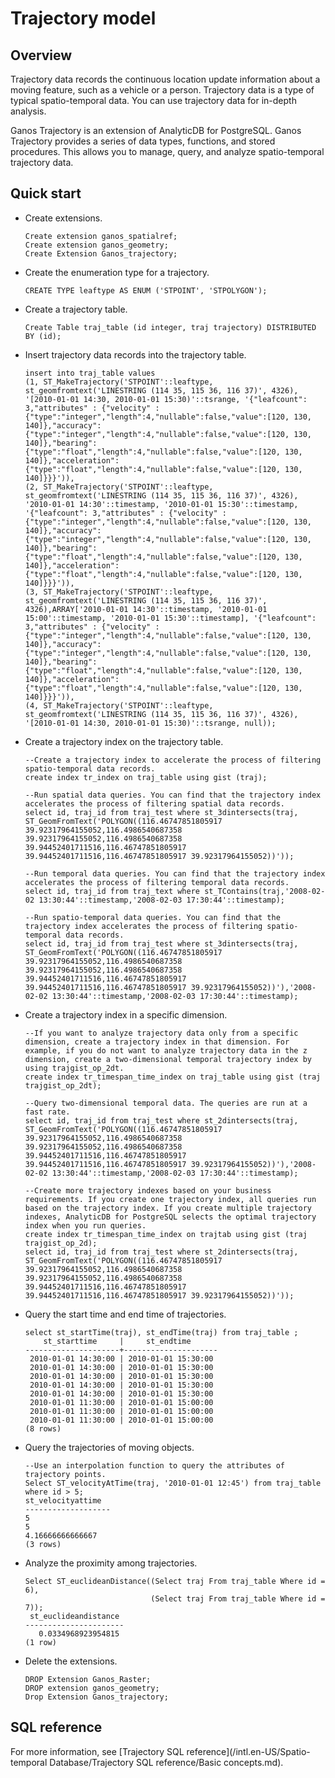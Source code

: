 # Trajectory model

## Overview

Trajectory data records the continuous location update information about a moving feature, such as a vehicle or a person. Trajectory data is a type of typical spatio-temporal data. You can use trajectory data for in-depth analysis.

Ganos Trajectory is an extension of AnalyticDB for PostgreSQL. Ganos Trajectory provides a series of data types, functions, and stored procedures. This allows you to manage, query, and analyze spatio-temporal trajectory data.

## Quick start

-   Create extensions.

    ```
    Create extension ganos_spatialref;
    Create extension ganos_geometry;
    Create Extension Ganos_trajectory;
    ```

-   Create the enumeration type for a trajectory.

    ```
    CREATE TYPE leaftype AS ENUM ('STPOINT', 'STPOLYGON');
    ```

-   Create a trajectory table.

    ```
    Create Table traj_table (id integer, traj trajectory) DISTRIBUTED BY (id);
    ```

-   Insert trajectory data records into the trajectory table.

    ```
    insert into traj_table values
    (1, ST_MakeTrajectory('STPOINT'::leaftype, st_geomfromtext('LINESTRING (114 35, 115 36, 116 37)', 4326), '[2010-01-01 14:30, 2010-01-01 15:30)'::tsrange, '{"leafcount": 3,"attributes" : {"velocity" : {"type":"integer","length":4,"nullable":false,"value":[120, 130, 140]},"accuracy":{"type":"integer","length":4,"nullable":false,"value":[120, 130, 140]},"bearing":{"type":"float","length":4,"nullable":false,"value":[120, 130, 140]},"acceleration":{"type":"float","length":4,"nullable":false,"value":[120, 130, 140]}}}')),
    (2, ST_MakeTrajectory('STPOINT'::leaftype, st_geomfromtext('LINESTRING (114 35, 115 36, 116 37)', 4326), '2010-01-01 14:30'::timestamp, '2010-01-01 15:30'::timestamp, '{"leafcount": 3,"attributes" : {"velocity" : {"type":"integer","length":4,"nullable":false,"value":[120, 130, 140]},"accuracy":{"type":"integer","length":4,"nullable":false,"value":[120, 130, 140]},"bearing":{"type":"float","length":4,"nullable":false,"value":[120, 130, 140]},"acceleration":{"type":"float","length":4,"nullable":false,"value":[120, 130, 140]}}}')),
    (3, ST_MakeTrajectory('STPOINT'::leaftype, st_geomfromtext('LINESTRING (114 35, 115 36, 116 37)', 4326),ARRAY['2010-01-01 14:30'::timestamp, '2010-01-01 15:00'::timestamp, '2010-01-01 15:30'::timestamp], '{"leafcount": 3,"attributes" : {"velocity" : {"type":"integer","length":4,"nullable":false,"value":[120, 130, 140]},"accuracy":{"type":"integer","length":4,"nullable":false,"value":[120, 130, 140]},"bearing":{"type":"float","length":4,"nullable":false,"value":[120, 130, 140]},"acceleration":{"type":"float","length":4,"nullable":false,"value":[120, 130, 140]}}}')),
    (4, ST_MakeTrajectory('STPOINT'::leaftype, st_geomfromtext('LINESTRING (114 35, 115 36, 116 37)', 4326), '[2010-01-01 14:30, 2010-01-01 15:30)'::tsrange, null));
    ```

-   Create a trajectory index on the trajectory table.

    ```
    --Create a trajectory index to accelerate the process of filtering spatio-temporal data records.
    create index tr_index on traj_table using gist (traj);
    
    --Run spatial data queries. You can find that the trajectory index accelerates the process of filtering spatial data records.
    select id, traj_id from traj_test where st_3dintersects(traj, ST_GeomFromText('POLYGON((116.46747851805917 39.92317964155052,116.4986540687358 39.92317964155052,116.4986540687358 39.94452401711516,116.46747851805917 39.94452401711516,116.46747851805917 39.92317964155052))'));
    
    --Run temporal data queries. You can find that the trajectory index accelerates the process of filtering temporal data records.
    select id, traj_id from traj_text where st_TContains(traj,'2008-02-02 13:30:44'::timestamp,'2008-02-03 17:30:44'::timestamp);
    
    --Run spatio-temporal data queries. You can find that the trajectory index accelerates the process of filtering spatio-temporal data records.
    select id, traj_id from traj_test where st_3dintersects(traj, ST_GeomFromText('POLYGON((116.46747851805917 39.92317964155052,116.4986540687358 39.92317964155052,116.4986540687358 39.94452401711516,116.46747851805917 39.94452401711516,116.46747851805917 39.92317964155052))'),'2008-02-02 13:30:44'::timestamp,'2008-02-03 17:30:44'::timestamp);
    ```

-   Create a trajectory index in a specific dimension.

    ```
    --If you want to analyze trajectory data only from a specific dimension, create a trajectory index in that dimension. For example, if you do not want to analyze trajectory data in the z dimension, create a two-dimensional temporal trajectory index by using trajgist_op_2dt.
    create index tr_timespan_time_index on traj_table using gist (traj trajgist_op_2dt);
    
    --Query two-dimensional temporal data. The queries are run at a fast rate.
    select id, traj_id from traj_test where st_2dintersects(traj, ST_GeomFromText('POLYGON((116.46747851805917 39.92317964155052,116.4986540687358 39.92317964155052,116.4986540687358 39.94452401711516,116.46747851805917 39.94452401711516,116.46747851805917 39.92317964155052))'),'2008-02-02 13:30:44'::timestamp,'2008-02-03 17:30:44'::timestamp);
    
    --Create more trajectory indexes based on your business requirements. If you create one trajectory index, all queries run based on the trajectory index. If you create multiple trajectory indexes, AnalyticDB for PostgreSQL selects the optimal trajectory index when you run queries.
    create index tr_timespan_time_index on trajtab using gist (traj trajgist_op_2d);
    select id, traj_id from traj_test where st_2dintersects(traj, ST_GeomFromText('POLYGON((116.46747851805917 39.92317964155052,116.4986540687358 39.92317964155052,116.4986540687358 39.94452401711516,116.46747851805917 39.94452401711516,116.46747851805917 39.92317964155052))'));
    ```

-   Query the start time and end time of trajectories.

    ```
    select st_startTime(traj), st_endTime(traj) from traj_table ;
        st_starttime     |     st_endtime      
    ---------------------+---------------------
     2010-01-01 14:30:00 | 2010-01-01 15:30:00
     2010-01-01 14:30:00 | 2010-01-01 15:30:00
     2010-01-01 14:30:00 | 2010-01-01 15:30:00
     2010-01-01 14:30:00 | 2010-01-01 15:30:00
     2010-01-01 14:30:00 | 2010-01-01 15:30:00
     2010-01-01 11:30:00 | 2010-01-01 15:00:00
     2010-01-01 11:30:00 | 2010-01-01 15:00:00
     2010-01-01 11:30:00 | 2010-01-01 15:00:00
    (8 rows)
    ```

-   Query the trajectories of moving objects.

    ```
    --Use an interpolation function to query the attributes of trajectory points.
    Select ST_velocityAtTime(traj, '2010-01-01 12:45') from traj_table  where id > 5; 
    st_velocityattime 
    -------------------                 
    5                 
    5  
    4.16666666666667
    (3 rows)
    ```

-   Analyze the proximity among trajectories.

    ```
    Select ST_euclideanDistance((Select traj From traj_table Where id = 6), 
                                (Select traj From traj_table Where id = 7));
     st_euclideandistance 
    ----------------------
       0.0334968923954815
    (1 row)
    ```

-   Delete the extensions.

    ```
    DROP Extension Ganos_Raster;
    DROP extension ganos_geometry;
    Drop Extension Ganos_trajectory;
    ```


## SQL reference

For more information, see [Trajectory SQL reference](/intl.en-US/Spatio-temporal Database/Trajectory SQL reference/Basic concepts.md).

